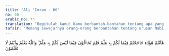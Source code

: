 ```yaml
---
title: "Ali 'Imran - 66"
no: 66
arabic_no: ٦٦
translation: "Begitulah kamu! Kamu berbantah-bantahan tentang apa yang kamu ketahui, tetapi mengapa kamu berbantah-bantahan juga tentang apa yang tidak kamu ketahui? Allah mengetahui sedang kamu tidak mengetahui."
tafsir: "Memang sewajarnya orang-orang berbantahan tentang urusan Nabi Isa dan sewajarnya pula bila perbantahan mereka itu berdasarkan hal-hal yang mereka ketahui.\n\nTetapi ternyata di antara yang berbantahan itu ada yang terlibat pada persoalan yang berlebih-lebihan, hingga mengakui bahwa Nabi Isa itu tuhan, bahkan di antaranya ada yang sebaliknya, menuduhnya sebagai pembual dan pendusta. Demikian itu terjadi karena masing-masing pihak tidak mengetahui yang sebenarnya, sehingga masing-masing pihak tak dapat menghindarkan diri dari kesalahan.\n\nSeterusnya Allah mencela orang Yahudi dan orang Nasrani yang berbantahan tentang agama Nabi Ibrahim, karena perbuatan itu tidak didasarkan pada alasan yang benar dan ilmu pengetahuan. Maka bukanlah lebih baik dan masuk akal apabila mereka itu mengikuti saja wahyu yang telah diturunkan kepada Nabi Muhammad, yang memang betul-betul datang dari Allah yang mempunyai pengetahuan yang luas tak terbatas. Karena itu Allah menegaskan kepada mereka bahwa Allah mengetahui segala sesuatu yang nyata maupun yang tidak nyata, yang kelihatan maupun yang tidak kelihatan.\n\nHal ini menunjukkan adanya pengertian bahwa mengenai hal-hal yang bersifat gaib, seharusnyalah orang tidak memperdebatkan dan tidak membenarkannya kecuali yang telah diterangkan oleh wahyu. Dengan perkataan lain pengetahuan manusia dibatasi oleh ruang lingkup, waktu dan tempat, sedangkan pengetahuan Allah swt tidak terkait dengan ketentuan-ketentuan tersebut."
---
```

هٰٓاَنْتُمْ هٰٓؤُلَاۤءِ حَاجَجْتُمْ فِيْمَا لَكُمْ بِهٖ عِلْمٌ فَلِمَ تُحَاۤجُّوْنَ فِيْمَا لَيْسَ لَكُمْ بِهٖ عِلْمٌ ۗ وَاللّٰهُ يَعْلَمُ واَنْتُمْ لَا تَعْلَمُوْنَ